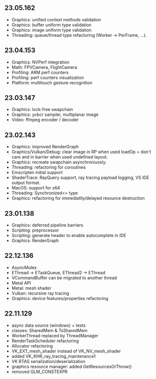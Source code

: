 
## 23.05.162

 - Graphics: unified context methods validation
 - Graphics: buffer uniform type validation
 - Graphics: image uniform type validation
 - Threading: queue/thread type refactoring (Worker -> PerFrame, ...).
 

## 23.04.153

 - Graphics: NVPerf integration
 - Math: FPVCamera, FlightCamera
 - Profiling: ARM perf counters
 - Profiling: perf counters visualization
 - Platform: multitouch gesture recognition


## 23.03.147

 - Graphics: lock-free swapchain
 - Graphics: ycbcr sampler, multiplanar image
 - Video: ffmpeg encoder / decoder


## 23.02.143

 - Graphics: improved RenderGraph
 - Graphics/Vulkan/Debug: clear image in RP when used loadOp = don't care and in barrier when used undefined layout.
 - Graphics: recreate swapchain asynchroniuosly.
 - Threading: refactoring for coroutines
 - Emscripten initial support
 - ShaderTrace: RayQuery support, ray tracing payload logging, VS IDE output format.
 - MacOS: support for x64
 - Threading: Synchronized<> type
 - Graphics: refactoring for immediatlly/delayed resource destruction


## 23.01.138

- Graphics: deferred pipeline barriers
- Scripting: preprocessor
- Scripting: generate header to enable autocomplete in IDE
- Graphics: RenderGraph


## 22.12.136

- AsyncMutex
- EThread -> ETaskQueue, EThread2 -> EThread
- VCommandBuffer can be migrated to another thread
- Metal API
- Metal: mesh shader
- Vulkan: recursive ray tracing
- Graphics: device features/properties refactoring


## 22.11.129

- async data source (windows) + tests
- classes: SharedMem & TsSharedMem
- WorkerThread replaced by ThreadManager
- RenderTaskScheduler refactoring
- Allocator refactoring
- VK_EXT_mesh_shader instead of VK_NV_mesh_shader
- added VK_KHR_ray_tracing_maintenance1
- VK RTAS serialization/deserialization
- graphics resource manager: added GetResourcesOrThrow()
- removed GLM_CONSTEXPR
